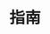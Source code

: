 ---
home: true
icon: lightbulb
title: 指南
heroImage: /ico.svg
heroText: Syber Cab 使用指南
tagline: Syber.Cab 使用指南。
features:
  - title: Syber Connect
    icon: link
    details: TBD.
    link: /zh/guide/syber-connect.html
---